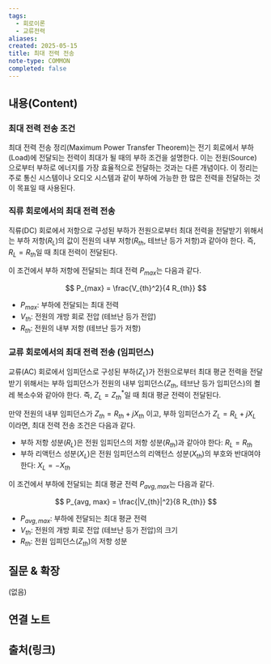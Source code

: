 ```yaml
---
tags:
  - 회로이론
  - 교류전력
aliases: 
created: 2025-05-15
title: 최대 전력 전송
note-type: COMMON
completed: false
---
```


## 내용(Content)
### 최대 전력 전송 조건

최대 전력 전송 정리(Maximum Power Transfer Theorem)는 전기 회로에서 부하(Load)에 전달되는 전력이 최대가 될 때의 부하 조건을 설명한다. 이는 전원(Source)으로부터 부하로 에너지를 가장 효율적으로 전달하는 것과는 다른 개념이다. 이 정리는 주로 통신 시스템이나 오디오 시스템과 같이 부하에 가능한 한 많은 전력을 전달하는 것이 목표일 때 사용된다.

### 직류 회로에서의 최대 전력 전송

직류(DC) 회로에서 저항으로 구성된 부하가 전원으로부터 최대 전력을 전달받기 위해서는 부하 저항($R_L$)의 값이 전원의 내부 저항($R_{th}$, 테브난 등가 저항)과 같아야 한다. 즉, $R_L = R_{th}$일 때 최대 전력이 전달된다.

이 조건에서 부하 저항에 전달되는 최대 전력 $P_{max}$는 다음과 같다.

$$
P_{max} = \frac{V_{th}^2}{4 R_{th}}
$$
- $P_{max}$: 부하에 전달되는 최대 전력
- $V_{th}$: 전원의 개방 회로 전압 (테브난 등가 전압)
- $R_{th}$: 전원의 내부 저항 (테브난 등가 저항)

### 교류 회로에서의 최대 전력 전송 (임피던스)

교류(AC) 회로에서 임피던스로 구성된 부하($Z_L$)가 전원으로부터 최대 평균 전력을 전달받기 위해서는 부하 임피던스가 전원의 내부 임피던스($Z_{th}$, 테브난 등가 임피던스)의 켤레 복소수와 같아야 한다. 즉, $Z_L = Z_{th}^*$일 때 최대 평균 전력이 전달된다.

만약 전원의 내부 임피던스가 $Z_{th} = R_{th} + jX_{th}$ 이고, 부하 임피던스가 $Z_L = R_L + jX_L$ 이라면, 최대 전력 전송 조건은 다음과 같다.
- 부하 저항 성분($R_L$)은 전원 임피던스의 저항 성분($R_{th}$)과 같아야 한다: $R_L = R_{th}$
- 부하 리액턴스 성분($X_L$)은 전원 임피던스의 리액턴스 성분($X_{th}$)의 부호와 반대여야 한다: $X_L = -X_{th}$

이 조건에서 부하에 전달되는 최대 평균 전력 $P_{avg, max}$는 다음과 같다.

$$
P_{avg, max} = \frac{|V_{th}|^2}{8 R_{th}}
$$
- $P_{avg, max}$: 부하에 전달되는 최대 평균 전력
- $V_{th}$: 전원의 개방 회로 전압 (테브난 등가 전압)의 크기
- $R_{th}$: 전원 임피던스($Z_{th}$)의 저항 성분

## 질문 & 확장

(없음)

## 연결 노트

## 출처(링크)
